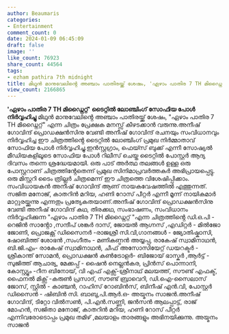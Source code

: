 ```yaml
---
author: Beaumaris
categories:
- Entertainment
comment_count: 0
date: 2024-01-09 06:45:09
draft: false
image: ''
like_count: 76923
share_count: 44564
tags:
- ezham pathira 7th midnight
title: മിഥുൻ മാനുവേലിൻ്റെ അഞ്ചാം പാതിരയ്ക്ക് ശേഷം, 'ഏഴാം പാതിര 7 TH മിഡ്നൈറ്റ്'
view_count: 2166865
---
```


**'ഏഴാം പാതിര 7 TH മിഡ്നൈറ്റ്' ടൈറ്റിൽ ലോഞ്ചിംഗ് സോഫിയ പോൾ നിർവ്വഹിച്ചു** മിഥുൻ മാനുവേലിൻ്റെ അഞ്ചാം പാതിരയ്ക്ക് ശേഷം, "ഏഴാം പാതിര 7 TH മിഡ്നൈറ്റ്" എന്ന ചിത്രം പ്രേക്ഷക മനസ്സ് കീഴടക്കാൻ വരുന്നു.അനീഷ് ഗോവിന്ദ് പ്രൊഡക്ഷൻസിനു വേണ്ടി അനീഷ് ഗോവിന്ദ് രചനയും സംവിധാനവും നിർവ്വഹിച്ച ഈ ചിത്രത്തിൻ്റെ ടൈറ്റിൽ ലോഞ്ചിംഗ് പ്രമുഖ നിർമ്മാതാവ് സോഫിയ പോൾ നിർവ്വഹിച്ചു.ഇൻസ്റ്റഗ്രാം, ഫെയ്സ് ബുക്ക് എന്നീ സോഷ്യൽ മീഡിയകളിലൂടെ സോഫിയ പോൾ റിലീസ് ചെയ്ത ടൈറ്റിൽ പോസ്റ്റർ ആദ്യ ദിവസം തന്നെ ശ്രദ്ധേയമായി. ഒരു പാട് അർത്ഥ തലങ്ങൾ ഉള്ള ഒരു പോസ്റ്ററാണ് ചിത്രത്തിൻ്റേതെന്ന് പ്രമുഖ സിനിമാപ്രവർത്തകർ അഭിപ്രായപ്പെട്ടു. ഒരു മിസ്റ്ററി ടൈം ത്രില്ലർ ചിത്രമെന്ന് ഈ ചിത്രത്തെ വിശേഷിപ്പിക്കാം. സംവിധായകൻ അനീഷ് ഗോവിന്ദ് ആണ് നായകവേഷത്തിൽ എത്തുന്നത്. സജിത മനോജ്, കാതറിൻ മറിയ, ഹണി റോസ് പീറ്റർ എന്നീ മൂന്ന് നായികമാർ മാറ്റുരയ്ക്കുന്നു എന്നതും പ്രത്യേകതയാണ്.അനീഷ് ഗോവിന്ദ് പ്രൊഡക്ഷൻസിനു വേണ്ടി അനീഷ് ഗോവിന്ദ് കഥ, തിരക്കഥ, സംഭാഷണം, സംവിധാനം നിർവ്വഹിക്കുന്ന "ഏഴാം പാതിര 7 TH മിഡ്നൈറ്റ് "എന്ന ചിത്രത്തിൻ്റെ ഡി.ഒ.പി - റെജിൻ സാൻ്റോ ,സന്ദീപ് ശങ്കർ ദാസ്, ജോയൽ ആഗ്നസ് ,എഡിറ്റർ - മിൽജോ ജോണി, പ്രൊജക്റ്റ് ഡിസൈനർ -രാജശ്രീ സി.വി,ഗാനങ്ങൾ - ജ്യോതിഷ്കാസി, ഷോബിത്ത് ശോഭൻ ,സംഗീതം - മണികണ്ഠൻ അയ്യപ്പ, രാകേഷ് സ്വാമിനാഥൻ, ബി.ജി.എം- രാകേഷ് സ്വാമിനാഥൻ, ചീഫ് അസോസിയേറ്റ് ഡയറക്ടർ - ശ്രീകാന്ത് സോമൻ, പ്രൊഡക്ഷൻ കൺട്രോളർ- ബിജോയ് ഭാസ്കർ ,ആർട്ട് - സുജിത്ത് ആചാര്യ, മേക്കപ്പ് - ഷൈൻ നെല്ലൻകര, പ്രിൻസ് പൊന്നാനി, കോസ്റ്റ്യൂം -റീന ബിനോയ്, വി എഫ് എക്സ്-ശ്രീനാഥ് മലയത്ത്, സൗണ്ട് എഫക്ട്, ഫൈനൽ മിക്സ് -കരുൺ പ്രസാദ്, സൗണ്ട് ബ്രാവെറി, ഡി.ഐ-സൈലാസ് ജോസ്, സ്റ്റിൽ - കാഞ്ചൻ, റാഹിസ് റോബിൻസ്, ബിനീഷ് എൻ.വി, പോസ്റ്റർ ഡിസൈൻ - ഷിബിൻ സി. ബാബു,പി.ആർ.ഒ- അയ്മനം സാജൻ.അനീഷ് ഗോവിന്ദ്, ടിറ്റോ വിൽസൺ, പി.എൻ.സണ്ണി, ജൻസൻ ആലപ്പാട്ട്, രാജ് മോഹൻ, സജിതാ മനോജ്, കാതറിൻ മറിയ, ഹണി റോസ് പീറ്റർ എന്നിവരോടൊപ്പം പ്രമുഖ തമിഴ് ,മലയാളം താരങ്ങളും അഭിനയിക്കുന്നു. അയ്മനം സാജൻ